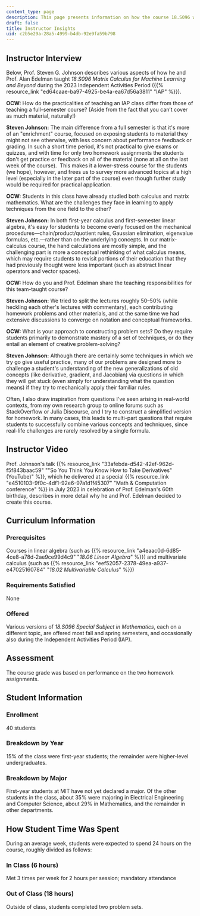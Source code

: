 ```yaml
---
content_type: page
description: This page presents information on how the course 18.S096 was taught.
draft: false
title: Instructor Insights
uid: c2b5e29a-28a5-4999-b4db-92e9fa59b798
---
```

## Instructor Interview

Below, Prof. Steven G. Johnson describes various aspects of how he and Prof. Alan Edelman taught *18.S096 Matrix Calculus for Machine Learning and Beyond* during the 2023 Independent Activities Period ({{% resource_link "ed64caae-ba97-4925-be4a-ea67d56a3811" "IAP" %}}).

**OCW:** How do the practicalities of teaching an IAP class differ from those of teaching a full-semester course? (Aside from the fact that you can’t cover as much material, naturally!)

**Steven Johnson:** The main difference from a full semester is that it's more of an "enrichment" course, focused on exposing students to material they might not see otherwise, with less concern about performance feedback or grading. In such a short time period, it's not practical to give exams or quizzes, and with time for only two homework assignments the students don't get practice or feedback on all of the material (none at all on the last week of the course).  This makes it a lower-stress course for the students (we hope), however, and frees us to survey more advanced topics at a high level (especially in the later part of the course) even though further study would be required for practical application.

**OCW:** Students in this class have already studied both calculus and matrix mathematics. What are the challenges they face in learning to apply techniques from the one field to the other? 

**Steven Johnson:** In both first-year calculus and first-semester linear algebra, it's easy for students to become overly focused on the mechanical procedures—chain/product/quotient rules, Gaussian elimination, eigenvalue formulas, etc.—rather than on the underlying concepts. In our matrix-calculus course, the hand calculations are mostly simple, and the challenging part is more a conceptual rethinking of what calculus means, which may require students to revisit portions of their education that they had previously thought were less important (such as abstract linear operators and vector spaces).

**OCW:** How do you and Prof. Edelman share the teaching responsibilities for this team-taught course?

**Steven Johnson:** We tried to split the lectures roughly 50–50% (while heckling each other's lectures with commentary), each contributing homework problems and other materials, and at the same time we had extensive discussions to converge on notation and conceptual frameworks.

**OCW:** What is your approach to constructing problem sets? Do they require students primarily to demonstrate mastery of a set of techniques, or do they entail an element of creative problem-solving?

**Steven Johnson:** Although there are certainly some techniques in which we try go give useful practice, many of our problems are designed more to challenge a student's understanding of the new generalizations of old concepts (like derivative, gradient, and Jacobian) via questions in which they will get stuck (even simply for understanding what the question means) if they try to mechanically apply their familiar rules.

Often, I also draw inspiration from questions I've seen arising in real-world contexts, from my own research group to online forums such as StackOverflow or Julia Discourse, and I try to construct a simplified version for homework. In many cases, this leads to multi-part questions that require students to successfully combine various concepts and techniques, since real-life challenges are rarely resolved by a single formula.

## Instructor Video

Prof. Johnson's talk {{% resource_link "33afebda-d542-42ef-962d-f5f843baac59" "\"So You Think You Know How to Take Derivatives\" (YouTube)" %}}, which he delivered at a special {{% resource_link "e4510103-9f0c-4df1-92e6-97a1d1f45307" "Math & Computation conference" %}} in July 2023 in celebration of Prof. Edelman's 60th birthday, describes in more detail why he and Prof. Edelman decided to create this course.

## Curriculum Information

### Prerequisites

Courses in linear algebra (such as {{% resource_link "a4eaac0d-6d85-4ce8-a78d-2ae9ce99d4c9" "*18.06 Linear Algebra*" %}}) and multivariate calculus (such as {{% resource_link "eef52057-2378-49ea-a937-e47025160784" "*18.02 Multivariable Calculus*" %}})

### Requirements Satisfied

None

### Offered

Various versions of *18.S096 Special Subject in Mathematics*, each on a different topic, are offered most fall and spring semesters, and occasionally also during the Independent Activities Period (IAP).

## Assessment

The course grade was based on performance on the two homework assignments.

## Student Information

### Enrollment

40 students

### Breakdown by Year

15% of the class were first-year students; the remainder were higher-level undergraduates.

### Breakdown by Major

First-year students at MIT have not yet declared a major. Of the other students in the class, about 35% were majoring in Electrical Engineering and Computer Science, about 29% in Mathematics, and the remainder in other departments. 

## How Student Time Was Spent

During an average week, students were expected to spend 24 hours on the course, roughly divided as follows:

### In Class (6 hours)

Met 3 times per week for 2 hours per session; mandatory attendance

### Out of Class (18 hours)

Outside of class, students completed two problem sets.
